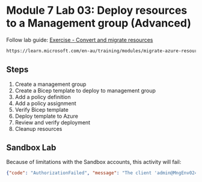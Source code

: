 # Module 7 Lab 03: Deploy resources to a Management group (Advanced)

Follow lab guide: [Exercise - Convert and migrate resources](https://learn.microsoft.com/en-au/training/modules/migrate-azure-resources-bicep/3-exercise-convert-migrate-resources?pivots=cli)

```bash
https://learn.microsoft.com/en-au/training/modules/migrate-azure-resources-bicep/3-exercise-convert-migrate-resources?pivots=cli
```

## Steps

1. Create a management group
2. Create a Bicep template to deploy to management group
3. Add a policy definition
4. Add a policy assignment
5. Verify Bicep template
6. Deploy template to Azure
7. Review and verify deployment
8. Cleanup resources

## Sandbox Lab

Because of limitations with the Sandbox accounts, this activity will fail:

```json
{"code": "AuthorizationFailed", "message": "The client 'admin@MngEnv024722.onmicrosoft.com' with object id '2c339018-9363-49ba-81bd-850e6e8580ec' does not have authorization to perform action 'Microsoft.Resources/deployments/validate/action' over scope '/subscriptions/fee92509-9f8a-4e9d-8be1-a9c00897e0b3' or the scope is invalid. If access was recently granted, please refresh your credentials."}
```
